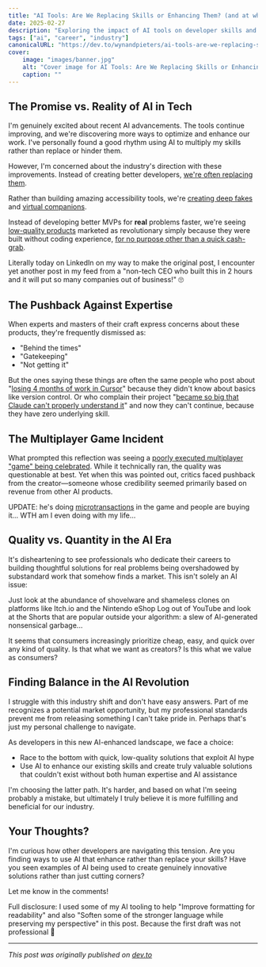 ```yaml
---
title: "AI Tools: Are We Replacing Skills or Enhancing Them? (and at what cost)"
date: 2025-02-27
description: "Exploring the impact of AI tools on developer skills and industry standards"
tags: ["ai", "career", "industry"]
canonicalURL: "https://dev.to/wynandpieters/ai-tools-are-we-replacing-skills-or-enhancing-them-28n"
cover:
    image: "images/banner.jpg"
    alt: "Cover image for AI Tools: Are We Replacing Skills or Enhancing Them?"
    caption: ""
---
```


## The Promise vs. Reality of AI in Tech

I'm genuinely excited about recent AI advancements. The tools continue improving, and we're discovering more ways to optimize and enhance our work. I've personally found a good rhythm using AI to multiply my skills rather than replace or hinder them.

However, I'm concerned about the industry's direction with these improvements. Instead of creating better developers, [we're often replacing them](https://tech.co/news/companies-replace-workers-with-ai). 

Rather than building amazing accessibility tools, we're [creating deep fakes](https://www.forbes.com/sites/chriswestfall/2024/11/29/ai-deepfakes-of-elon-musk-on-the-rise-causing-billions-in-fraud-losses/) and [virtual companions](https://www.aixploria.com/en/best-ai-girlfriend-apps-websites/). 

Instead of developing better MVPs for **real** problems faster, we're seeing [low-quality products](https://leaddev.com/software-quality/how-ai-generated-code-accelerates-technical-debt) marketed as revolutionary simply because they were built without coding experience, [for no purpose other than a quick cash-grab](https://www.udemy.com/course/20-proven-ways-to-make-money-with-chatgpt/).

Literally today on LinkedIn on my way to make the original post, I encounter yet another post in my feed from a "non-tech CEO who built this in 2 hours and it will put so many companies out of business!" 🙄

## The Pushback Against Expertise

When experts and masters of their craft express concerns about these products, they're frequently dismissed as:

- "Behind the times"
- "Gatekeeping"
- "Not getting it"

But the ones saying these things are often the same people who post about "[losing 4 months of work in Cursor](https://www.reddit.com/r/cursor/comments/1inoryp/cursor_fck_up_my_4_months_of_works/)" because they didn't know about basics like version control. Or who complain their project "[became so big that Claude can't properly understand it](https://www.reddit.com/r/ChatGPTCoding/comments/1ibtjri/my_project_became_so_big_that_claude_cant/)" and now they can't continue, because they have zero underlying skill.

## The Multiplayer Game Incident

What prompted this reflection was seeing a [poorly executed multiplayer "game" being celebrated](https://x.com/levelsio/status/1894429987006288259). While it technically ran, the quality was questionable at best. Yet when this was pointed out, critics faced pushback from the creator—someone whose credibility seemed primarily based on revenue from other AI products.

UPDATE: he's doing [microtransactions](https://x.com/levelsio/status/1894796687652135406) in the game and people are buying it... WTH am I even doing with my life...

## Quality vs. Quantity in the AI Era

It's disheartening to see professionals who dedicate their careers to building thoughtful solutions for real problems being overshadowed by substandard work that somehow finds a market. This isn't solely an AI issue:

Just look at the abundance of shovelware and shameless clones on platforms like Itch.io and the Nintendo eShop
Log out of YouTube and look at the Shorts that are popular outside your algorithm: a slew of AI-generated nonsensical garbage...

It seems that consumers increasingly prioritize cheap, easy, and quick over any kind of quality. Is that what we want as creators? Is this what we value as consumers?

## Finding Balance in the AI Revolution

I struggle with this industry shift and don't have easy answers. Part of me recognizes a potential market opportunity, but my professional standards prevent me from releasing something I can't take pride in. Perhaps that's just my personal challenge to navigate.

As developers in this new AI-enhanced landscape, we face a choice:

- Race to the bottom with quick, low-quality solutions that exploit AI hype
- Use AI to enhance our existing skills and create truly valuable solutions that couldn't exist without both human expertise and AI assistance

I'm choosing the latter path. It's harder, and based on what I'm seeing probably a mistake, but ultimately I truly believe it is more fulfilling and beneficial for our industry.

## Your Thoughts?

I'm curious how other developers are navigating this tension. Are you finding ways to use AI that enhance rather than replace your skills? Have you seen examples of AI being used to create genuinely innovative solutions rather than just cutting corners?

Let me know in the comments!

Full disclosure: I used some of my AI tooling to help "Improve formatting for readability" and also "Soften some of the stronger language while preserving my perspective" in this post. Because the first draft was not professional 😬

---
*This post was originally published on [dev.to](https://dev.to/wynandpieters/ai-tools-are-we-replacing-skills-or-enhancing-them-28n)* 